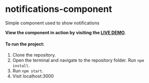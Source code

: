 # notifications-component
Simple component used to show notifications

**View the component in action by visiting the [LIVE DEMO](https://simeonstoykov.github.io/notifications-component/)**.

#### To run the project:
1. Clone the repository.
2. Open the terminal and navigate to the repository folder. Run `npm install`.
3. Run `npm start`.
4. Visit localhost:3000
